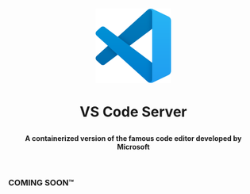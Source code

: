 <h1>
  <p align="center" width="100%">
    <img width="30%" src="../.recursos/img/vscode.png">
    </br></br>
    VS Code Server
  </p> 
</h1>

<h4> 
  <p align="center" width="100%">
    A containerized version of the famous code editor developed by Microsoft
  </p>
  </br>
</h4>

### COMING SOON™
